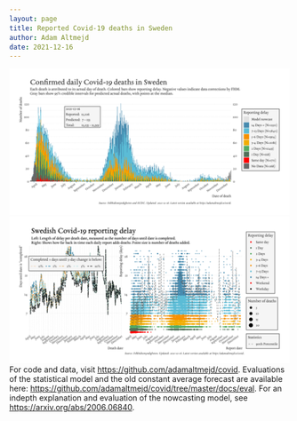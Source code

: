 ```yaml
---
layout: page
title: Reported Covid-19 deaths in Sweden
author: Adam Altmejd
date: 2021-12-16
---
```


![Graph of Swedish Covid-19 deaths with reporting delay.](deaths_lag_sweden_2021-12-16.png "Swedish Covid-19 deaths.")
![Graph of Swedish Covid-19 reporting delay in daily deaths.](lag_trend_sweden_2021-12-16.png "Trend in Swedish Covid-19 mortality reporting delay.")
For code and data, visit <https://github.com/adamaltmejd/covid>.
Evaluations of the statistical model and the old constant average forecast are available here: <https://github.com/adamaltmejd/covid/tree/master/docs/eval>.
For an indepth explanation and evaluation of the nowcasting model, see <https://arxiv.org/abs/2006.06840>.
